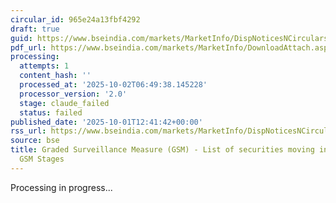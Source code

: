 ```yaml
---
circular_id: 965e24a13fbf4292
draft: true
guid: https://www.bseindia.com/markets/MarketInfo/DispNoticesNCirculars.aspx?Noticeid={575C51F4-AEA0-4660-A914-D7E915080659}&noticeno=20251001-45&dt=10/01/2025&icount=45&totcount=83&flag=0
pdf_url: https://www.bseindia.com/markets/MarketInfo/DownloadAttach.aspx?id=20251001-45&attachedId=2ae3bb77-cb2c-4fce-90bc-0a2c29c58bb4
processing:
  attempts: 1
  content_hash: ''
  processed_at: '2025-10-02T06:49:38.145228'
  processor_version: '2.0'
  stage: claude_failed
  status: failed
published_date: '2025-10-01T12:41:42+00:00'
rss_url: https://www.bseindia.com/markets/MarketInfo/DispNoticesNCirculars.aspx?Noticeid={575C51F4-AEA0-4660-A914-D7E915080659}&noticeno=20251001-45&dt=10/01/2025&icount=45&totcount=83&flag=0
source: bse
title: Graded Surveillance Measure (GSM) - List of securities moving into their respective
  GSM Stages
---
```


Processing in progress...